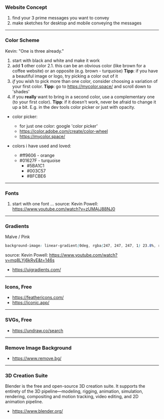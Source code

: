 ### Website Concept
1. find your 3 prime messages you want to convey
2. make sketches for desktop and mobile conveying the messages  
___ 


### Color Scheme
Kevin: "One is three already."

1. start with black and white and make it work
2. add **1** other color
2.1. this can be an obvious color (like brown for a coffee website) or an opposite (e.g. brown - turquoise)
**Tipp**: if you have a beautiful image or logo, try picking a color out of it
3. *if* you wish to pick more than one color, consider choosing a variation of your first color.
**Tipp**: go to https://mycolor.space/ and scroll down to 'shades'
4. if you **really** want to bring in a second color, use a complementary one (to your first color).
**Tipp**: if it doesn't work, never be afraid to change it up a bit. E.g. in the dev tools color picker or just with opacity.

- color picker: 
  - for just one color: google 'color picker'
  - https://color.adobe.com/create/color-wheel
  - https://mycolor.space/

- colors i have used and loved:
  - #ff9606 - orange
  - #01627F - turquoise
    - #5BA1C1
    - #003C57
    - #8FCBE6
___ 


### Fonts
1. start with one font
...
source: Kevin Powell: https://www.youtube.com/watch?v=zUMAjJ88NJ0
___


### Gradients
Malve / Pink
```css
background-image: linear-gradient(0deg, rgba(247, 247, 247, 1) 23.8%, rgba(252, 221, 221, 1) 92% );
```
source: Kevin Powell: https://www.youtube.com/watch?v=mq8LYj6kRyE&t=146s
- https://uigradients.com/
___


### Icons, Free
- https://feathericons.com/
- https://iconic.app/
___


### SVGs, Free
- https://undraw.co/search
___


### Remove Image Background
- https://www.remove.bg/
___


### 3D Creation Suite
Blender is the free and open-source 3D creation suite. It supports the entirety of the 3D pipeline—modeling, rigging, animation, simulation, rendering, compositing and motion tracking, video editing, and 2D animation pipeline.
- https://www.blender.org/
